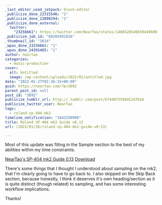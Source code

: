 ```yaml
---
_last_editor_used_jetpack: block-editor
_publicize_done_22315546: "1"
_publicize_done_22890294: "1"
_publicize_done_external:
  twitter:
    "23256661": https://twitter.com/NearTao/status/1486528546839449600
_publicize_job_id: "68203491016"
_thumbnail_id: "3614"
_wpas_done_23256661: "1"
_wpas_done_24391465: "1"
author: neartao
categories:
  - music-production
cover:
  alt: Untitled
  image: /wp-content/uploads/2022/01/untitled.jpg
date: "2022-01-27T02:36:35+00:00"
guid: https://neartao.com/?p=3692
parent_post_id: null
post_id: "3692"
publicize_tumblr_url: http://.tumblr.com/post/674497559691247616
publicize_twitter_user: NearTao
tags:
  - roland-sp-404-mk2
timeline_notification: "1643250998"
title: Roland SP-404 mk2 Guide v0.13
url: /2022/01/26/roland-sp-404-mk2-guide-v0-13/

---
```

Most of this update was filling in the Sample section to the best of my abilities within my time constraints.

[NearTao's SP-404 mk2 Guide 0.13](/wp-content/uploads/2022/01/neartaos-sp-404-mk2-guide-0.13.pdf) [Download](/wp-content/uploads/2022/01/neartaos-sp-404-mk2-guide-0.13.pdf)

There's some things that I thought I understood about sampling on the mk2, that I'm clearly going to have to go back to. I also skipped on the Skip Back section, because honestly, I think it deserves it's own heading/section as it is quite distinct (though related) to sampling, and has some interesting workflow implications.

Thanks!
